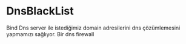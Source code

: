 # DnsBlackList
Bind Dns server ile istediğimiz domain adresilerini dns çözümlemesini yapmamızı sağlıyor. 
Bir dns firewall
